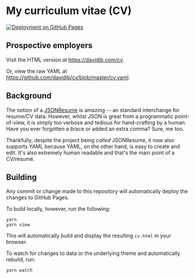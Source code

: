 # My curriculum vitae (CV)

[![Deployment on GitHub Pages](https://github.com/davidjb/cv/workflows/Deploy-GitHubPages/badge.svg)](https://github.com/davidjb/cv/actions?query=workflow%3ADeploy-GitHubPages)

## Prospective employers

Visit the HTML version at https://davidjb.com/cv.

Or, view the raw YAML at  https://github.com/davidjb/cv/blob/master/cv.yaml.

## Background

The notion of a [JSONResume](https://jsonresume.org/) is amazing -- an standard
interchange for resume/CV data.  However, whilst JSON is great from a programmatic
point-of-view, it is simply too verbose and tedious for hand-crafting by a
human.  Have you ever forgotten a brace or added an extra comma?  Sure, me too.

Thankfully, despite the project being _called_ JSONResume, it now also
supports YAML because YAML, on the other hand, is easy to create and edit.
It's also extremely human readable and that's the main point of a
CV/resumé.

## Building

Any commit or change made to this repository will automatically deploy the
changes to GitHub Pages.

To build locally, however, run the following:

    yarn
    yarn view

This will automatically build and display the resulting `cv.html` in your browser.

To watch for changes to data or the underlying theme and automatically
rebuild, run:

    yarn watch
